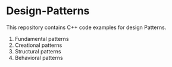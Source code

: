 # Design-Patterns

<p>This repository contains C++ code examples for design Patterns.</p>

<ol>
  <li>  Fundamental patterns</li>  
  
  <li>	Creational patterns</li>

  <li>	Structural patterns</li>

  <li>	Behavioral patterns</li>
</ol>



